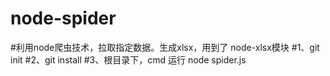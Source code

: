 # node-spider 
#利用node爬虫技术，拉取指定数据。生成xlsx，用到了 node-xlsx模块
  #1、git init
  #2、git install
  #3、根目录下，cmd  运行 node spider.js
